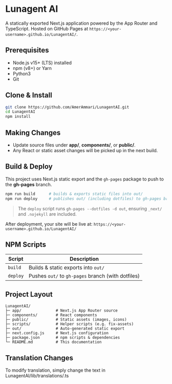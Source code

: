 # Lunagent AI

A statically exported Next.js application powered by the App Router and TypeScript. Hosted on GitHub Pages at `https://<your-username>.github.io/LunagentAI/`.

## Prerequisites

* Node.js v15+ (LTS) installed
* npm (v8+) or Yarn
* Python3
* Git

## Clone & Install

```bash
git clone https://github.com/AmerAmmari/LunagentAI.git
cd LunagentAI
npm install
```


## Making Changes

* Update source files under **app/**, **components/**, or **public/**.
* Any React or static asset changes will be picked up in the next build.

## Build & Deploy

This project uses Next.js static export and the `gh-pages` package to push to the **gh-pages** branch.

```bash
npm run build      # builds & exports static files into out/
npm run deploy     # publishes out/ (including dotfiles) to gh-pages branch
```

> The `deploy` script runs `gh-pages --dotfiles -d out`, ensuring `_next/` and `.nojekyll` are included.

After deployment, your site will be live at:
`https://<your-username>.github.io/LunagentAI/`

## NPM Scripts

| Script   | Description                                        |
| -------- | -------------------------------------------------- |
| `build`  | Builds & static exports into `out/`                |
| `deploy` | Pushes `out/` to `gh-pages` branch (with dotfiles) |

## Project Layout

```
LunagentAI/
├─ app/               # Next.js App Router source
├─ components/        # React components
├─ public/            # Static assets (images, icons)
├─ scripts/           # Helper scripts (e.g. fix-assets)
├─ out/               # Auto-generated static export
├─ next.config.js     # Next.js configuration
├─ package.json       # npm scripts & dependencies
└─ README.md          # This documentation
```

## Translation Changes
To modify translation, simply change the text in LunagentAI/lib/translations/<language>.ts

